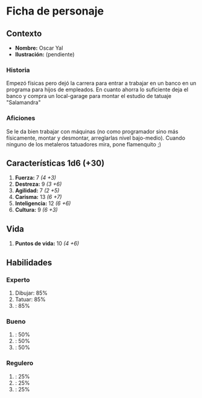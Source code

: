 # Ficha de personaje

## Contexto
- **Nombre:** Oscar Yal
- **Ilustración:** (pendiente)
### Historia
Empezó físicas pero dejó la carrera para entrar a trabajar en un banco en un programa para hijos de empleados. En cuanto ahorra lo suficiente deja el banco y compra un local-garage para montar el estudio de tatuaje "Salamandra"

### Aficiones
Se le da bien trabajar con máquinas (no como programador sino más físicamente, montar y desmontar, arreglarlas nivel bajo-medio).
Cuando ninguno de los metaleros tatuadores mira, pone flamenquito ;)

## Características 1d6 (+30)
1. **Fuerza:** 7   _(4 +3)_
2. **Destreza:** 9   _(3 +6)_
3. **Agilidad:** 7   _(2 +5)_
4. **Carisma:** 13   _(6 +7)_
5. **Inteligencia:** 12   _(6 +6)_
6. **Cultura:** 9   _(6 +3)_

## Vida
1. **Puntos de vida:** 10   _(4 +6)_

## Habilidades
### Experto
1. Dibujar: 85%
2. Tatuar: 85%
3. : 85%
### Bueno
1. : 50%
2. : 50%
3. : 50%
### Regulero
1. : 25%
2. : 25%
3. : 25%